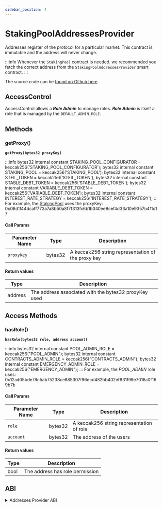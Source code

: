 ```yaml
---
sidebar_position: 4
---
```


# StakingPoolAddressesProvider

Addresses register of the protocol for a particular market. This contract is immutable and the address will never change.

:::info
Whenever the `StakingPool` contract is needed, we recommended you fetch the correct address from the `StakingPoolAddressesProvider` smart contract.
:::

The source code can be [found on Github here](https://github.com/stfil-io/protocol/blob/main/contracts/protocol/configuration/StakingPoolAddressesProvider.sol).

## AccessControl

AccessControl allows a _**Role Admin**_ to manage roles. _**Role Admin**_ is itself a role that is managed by the `DEFAULT_ADMIN_ROLE`.

## Methods

### **getProxy()**

**`getProxy(bytes32 proxyKey)`**

:::info
    bytes32 internal constant STAKING_POOL_CONFIGURATOR = keccak256('STAKING_POOL_CONFIGURATOR');
    bytes32 internal constant STAKING_POOL = keccak256('STAKING_POOL');
    bytes32 internal constant STFIL_TOKEN = keccak256('STFIL_TOKEN');
    bytes32 internal constant STABLE_DEBT_TOKEN = keccak256('STABLE_DEBT_TOKEN');
    bytes32 internal constant VARIABLE_DEBT_TOKEN = keccak256('VARIABLE_DEBT_TOKEN');
    bytes32 internal constant INTEREST_RATE_STRATEGY = keccak256('INTEREST_RATE_STRATEGY');
:::
For example, the [StakingPool](./staking_pool) uses the proxyKey: 0x08d1f44dcaff773a7a8b50a8f7f313fc6b1b340ee8cef4d33a10e9357b4f1c17

#### Call Params

| Parameter Name | Type    | Description                                        |
| -------------- | ------- | -------------------------------------------------- |
| `proxyKey`     | bytes32 | A keccak256 string representation of the proxy key |

#### Return values

| Type    | Description                                           |
| ------- | ----------------------------------------------------- |
| address | The address associated with the bytes32 proxyKey used |


## Access Methods

### **hasRole()**

**`hasRole(bytes32 role, address account)`**

:::info
    bytes32 internal constant POOL_ADMIN_ROLE = keccak256("POOL_ADMIN");
    bytes32 internal constant CONTRACTS_ADMIN_ROLE = keccak256("CONTRACTS_ADMIN");
    bytes32 internal constant EMERGENCY_ADMIN_ROLE = keccak256("EMERGENCY_ADMIN");
:::
For example, the _POOL_ADMIN_ role uses: 0x12ad05bde78c5ab75238ce885307f96ecd482bb402ef831f99e7018a0f169b7b

#### Call Params

| Parameter Name | Type    | Description                                        |
| -------------- | ------- | -------------------------------------------------- |
| `role`         | bytes32 | A keccak256 string representation of role          |
| `account`      | bytes32 | The address of the users                           |

#### Return values

| Type    | Description                      |
| ------- | -------------------------------- |
| bool    | The address has role permission  |

## ABI

<details>
<summary>Addresses Provider ABI</summary>

```
[
    {
      "inputs": [],
      "stateMutability": "nonpayable",
      "type": "constructor"
    },
    {
      "anonymous": false,
      "inputs": [
        {
          "indexed": true,
          "internalType": "address",
          "name": "newAddress",
          "type": "address"
        }
      ],
      "name": "ConfigurationAdminUpdated",
      "type": "event"
    },
    {
      "anonymous": false,
      "inputs": [
        {
          "indexed": true,
          "internalType": "address",
          "name": "newAddress",
          "type": "address"
        }
      ],
      "name": "EmergencyAdminUpdated",
      "type": "event"
    },
    {
      "anonymous": false,
      "inputs": [
        {
          "indexed": false,
          "internalType": "bytes32",
          "name": "proxyKey",
          "type": "bytes32"
        },
        {
          "indexed": true,
          "internalType": "address",
          "name": "newProxyAddress",
          "type": "address"
        }
      ],
      "name": "ProxyAddressSet",
      "type": "event"
    },
    {
      "anonymous": false,
      "inputs": [
        {
          "indexed": true,
          "internalType": "bytes32",
          "name": "role",
          "type": "bytes32"
        },
        {
          "indexed": true,
          "internalType": "bytes32",
          "name": "previousAdminRole",
          "type": "bytes32"
        },
        {
          "indexed": true,
          "internalType": "bytes32",
          "name": "newAdminRole",
          "type": "bytes32"
        }
      ],
      "name": "RoleAdminChanged",
      "type": "event"
    },
    {
      "anonymous": false,
      "inputs": [
        {
          "indexed": true,
          "internalType": "bytes32",
          "name": "role",
          "type": "bytes32"
        },
        {
          "indexed": true,
          "internalType": "address",
          "name": "account",
          "type": "address"
        },
        {
          "indexed": true,
          "internalType": "address",
          "name": "sender",
          "type": "address"
        }
      ],
      "name": "RoleGranted",
      "type": "event"
    },
    {
      "anonymous": false,
      "inputs": [
        {
          "indexed": true,
          "internalType": "bytes32",
          "name": "role",
          "type": "bytes32"
        },
        {
          "indexed": true,
          "internalType": "address",
          "name": "account",
          "type": "address"
        },
        {
          "indexed": true,
          "internalType": "address",
          "name": "sender",
          "type": "address"
        }
      ],
      "name": "RoleRevoked",
      "type": "event"
    },
    {
      "anonymous": false,
      "inputs": [
        {
          "indexed": true,
          "internalType": "address",
          "name": "newAddress",
          "type": "address"
        }
      ],
      "name": "StakingPoolConfiguratorUpdated",
      "type": "event"
    },
    {
      "anonymous": false,
      "inputs": [
        {
          "indexed": true,
          "internalType": "address",
          "name": "newAddress",
          "type": "address"
        }
      ],
      "name": "StakingPoolUpdated",
      "type": "event"
    },
    {
      "inputs": [],
      "name": "DEFAULT_ADMIN_ROLE",
      "outputs": [
        {
          "internalType": "bytes32",
          "name": "",
          "type": "bytes32"
        }
      ],
      "stateMutability": "view",
      "type": "function"
    },
    {
      "inputs": [
        {
          "internalType": "bytes32",
          "name": "proxyKey",
          "type": "bytes32"
        }
      ],
      "name": "getProxy",
      "outputs": [
        {
          "internalType": "address",
          "name": "",
          "type": "address"
        }
      ],
      "stateMutability": "view",
      "type": "function"
    },
    {
      "inputs": [
        {
          "internalType": "bytes32",
          "name": "proxyKey",
          "type": "bytes32"
        }
      ],
      "name": "getProxyImplementation",
      "outputs": [
        {
          "internalType": "address",
          "name": "",
          "type": "address"
        }
      ],
      "stateMutability": "view",
      "type": "function"
    },
    {
      "inputs": [
        {
          "internalType": "bytes32",
          "name": "role",
          "type": "bytes32"
        }
      ],
      "name": "getRoleAdmin",
      "outputs": [
        {
          "internalType": "bytes32",
          "name": "",
          "type": "bytes32"
        }
      ],
      "stateMutability": "view",
      "type": "function"
    },
    {
      "inputs": [
        {
          "internalType": "bytes32",
          "name": "role",
          "type": "bytes32"
        },
        {
          "internalType": "address",
          "name": "account",
          "type": "address"
        }
      ],
      "name": "grantRole",
      "outputs": [],
      "stateMutability": "nonpayable",
      "type": "function"
    },
    {
      "inputs": [
        {
          "internalType": "bytes32",
          "name": "role",
          "type": "bytes32"
        },
        {
          "internalType": "address",
          "name": "account",
          "type": "address"
        }
      ],
      "name": "hasRole",
      "outputs": [
        {
          "internalType": "bool",
          "name": "",
          "type": "bool"
        }
      ],
      "stateMutability": "view",
      "type": "function"
    },
    {
      "inputs": [
        {
          "internalType": "bytes32",
          "name": "role",
          "type": "bytes32"
        },
        {
          "internalType": "address",
          "name": "account",
          "type": "address"
        }
      ],
      "name": "renounceRole",
      "outputs": [],
      "stateMutability": "nonpayable",
      "type": "function"
    },
    {
      "inputs": [
        {
          "internalType": "bytes32",
          "name": "role",
          "type": "bytes32"
        },
        {
          "internalType": "address",
          "name": "account",
          "type": "address"
        }
      ],
      "name": "revokeRole",
      "outputs": [],
      "stateMutability": "nonpayable",
      "type": "function"
    },
    {
      "inputs": [
        {
          "internalType": "bytes32",
          "name": "proxyKey",
          "type": "bytes32"
        },
        {
          "internalType": "address",
          "name": "newProxyAddress",
          "type": "address"
        }
      ],
      "name": "setProxy",
      "outputs": [],
      "stateMutability": "nonpayable",
      "type": "function"
    },
    {
      "inputs": [
        {
          "internalType": "bytes4",
          "name": "interfaceId",
          "type": "bytes4"
        }
      ],
      "name": "supportsInterface",
      "outputs": [
        {
          "internalType": "bool",
          "name": "",
          "type": "bool"
        }
      ],
      "stateMutability": "view",
      "type": "function"
    },
    {
      "inputs": [
        {
          "internalType": "bytes32",
          "name": "proxyKey",
          "type": "bytes32"
        },
        {
          "internalType": "address",
          "name": "implementation",
          "type": "address"
        }
      ],
      "name": "upgrade",
      "outputs": [],
      "stateMutability": "nonpayable",
      "type": "function"
    },
    {
      "inputs": [
        {
          "internalType": "bytes32",
          "name": "proxyKey",
          "type": "bytes32"
        },
        {
          "internalType": "address",
          "name": "implementation",
          "type": "address"
        },
        {
          "internalType": "bytes",
          "name": "data",
          "type": "bytes"
        }
      ],
      "name": "upgradeAndCall",
      "outputs": [],
      "stateMutability": "payable",
      "type": "function"
    }
]
```
</details>

